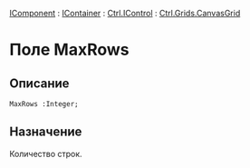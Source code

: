 ﻿---
Link: Com.Ctrl.Grids.CanvasGrid.@MaxRows
---

[IComponent](topic:Com.Custom.ComClasses.IComponent.Default) :
[IContainer](topic:Com.Custom.ComClasses.IContainer.Default) :
[Ctrl.IControl](topic:Com.Custom.ComClasses.Ctrl.IControl.Default) :
[Ctrl.Grids.CanvasGrid](Default)

# Поле MaxRows

## Описание

    MaxRows :Integer;

## Назначение

Количество строк.